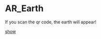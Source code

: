# AR_Earth
If you scan the qr code, the earth will appear!


[show](https://user-images.githubusercontent.com/69005820/191064513-3201c6e8-ace8-4237-81bc-bbbd280cd4e1.mp4)
